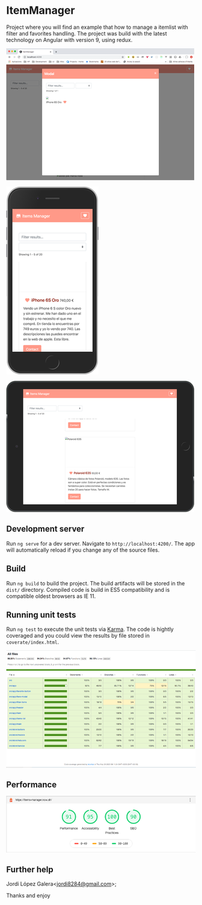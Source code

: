 # ItemManager

Project where you will find an example that how to manage a itemlist with filter and favorites handling.
The project was build with the latest technology on Angular with version 9, using redux.

![Screenshot from browser](./readme-assets/browser-screen.png)

![Screenshot from smartphone](./readme-assets/mobile-screen.png)

![Screenshot from tablet](./readme-assets/tablet-screen.png)

## Development server

Run `ng serve` for a dev server. Navigate to `http://localhost:4200/`. The app will automatically reload if you change any of the source files.

## Build

Run `ng build` to build the project. The build artifacts will be stored in the `dist/` directory. Compiled code is build in ES5 compatibility and is compatible oldest browsers as IE 11.

## Running unit tests

Run `ng test` to execute the unit tests via [Karma](https://karma-runner.github.io). The code is hightly coveraged and you could view the results by file stored in `coverate/index.html`.

![Screenshot of coverage](./readme-assets/coverage.png)

## Performance
![Screenshot of coverage](./readme-assets/lighthouse-report.png)

## Further help

Jordi López Galera<[jordi8284@gmail.com](mailto:jordi8284@gmail.com)>;

Thanks and enjoy
